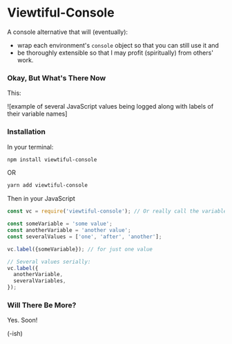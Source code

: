 # Viewtiful-Console

A console alternative that will (eventually):

* wrap each environment's `console` object so that you can still use it and
* be thoroughly extensible so that I may profit (spiritually) from others' work.
  

### Okay, But What's There Now

This:

![example of several JavaScript values being logged along with labels of their variable names]


### Installation

In your terminal: 

```bash
npm install viewtiful-console
```
OR
```bash
yarn add viewtiful-console
```

Then in your JavaScript

```javascript
const vc = require('viewtiful-console'); // Or really call the variable whatever you want!

const someVariable = 'some value';
const anotherVariable = 'another value';
const severalValues = ['one', 'after', 'another'];

vc.label({someVariable}); // for just one value

// Several values serially:
vc.label({
  anotherVariable,
  severalVariables,
});
```


### Will There Be More?

Yes. Soon!

(-ish)
